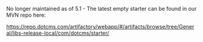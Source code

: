 No longer maintained as of 5.1 - The latest empty starter can be found in our MVN repo here:

https://repo.dotcms.com/artifactory/webapp/#/artifacts/browse/tree/General/libs-release-local/com/dotcms/starter/


